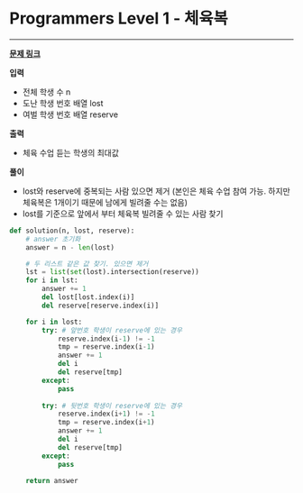 # Programmers Level 1 - 체육복
---

[**문제 링크**](https://programmers.co.kr/learn/courses/30/lessons/42862)

**입력**

- 전체 학생 수 n
- 도난 학생 번호 배열 lost
- 여벌 학생 번호 배열 reserve

**출력**

- 체육 수업 듣는 학생의 최대값

**풀이**

- lost와 reserve에 중복되는 사람 있으면 제거
(본인은 체육 수업 참여 가능. 하지만 체육복은 1개이기 때문에 남에게 빌려줄 수는 없음)
- lost를 기준으로 앞에서 부터 체육복 빌려줄 수 있는 사람 찾기

```python
def solution(n, lost, reserve):
    # answer 초기화
    answer = n - len(lost)

    # 두 리스트 같은 값 찾기. 있으면 제거
    lst = list(set(lost).intersection(reserve))
    for i in lst:
        answer += 1
        del lost[lost.index(i)]
        del reserve[reserve.index(i)]

    for i in lost:
        try: # 앞번호 학생이 reserve에 있는 경우
            reserve.index(i-1) != -1
            tmp = reserve.index(i-1)
            answer += 1
            del i
            del reserve[tmp]
        except:
            pass
        
        try: # 뒷번호 학생이 reserve에 있는 경우
            reserve.index(i+1) != -1
            tmp = reserve.index(i+1)
            answer += 1
            del i
            del reserve[tmp]
        except:
            pass
		
    return answer
```